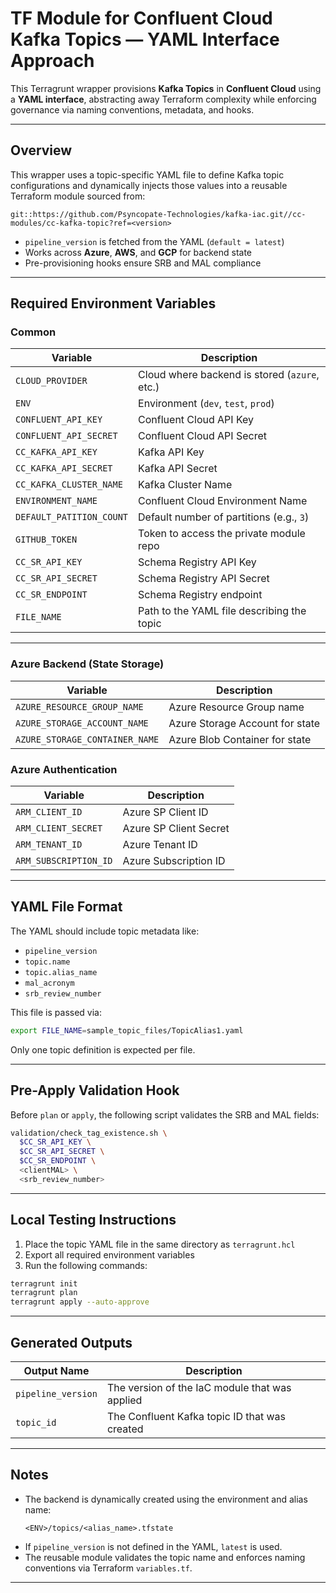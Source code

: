 # TF Module for Confluent Cloud Kafka Topics — YAML Interface Approach

This Terragrunt wrapper provisions **Kafka Topics** in **Confluent Cloud** using a **YAML interface**, abstracting away Terraform complexity while enforcing governance via naming conventions, metadata, and hooks.

---

## Overview

This wrapper uses a topic-specific YAML file to define Kafka topic configurations and dynamically injects those values into a reusable Terraform module sourced from:

```hcl
git::https://github.com/Psyncopate-Technologies/kafka-iac.git//cc-modules/cc-kafka-topic?ref=<version>
```

- `pipeline_version` is fetched from the YAML (`default = latest`)
- Works across **Azure**, **AWS**, and **GCP** for backend state
- Pre-provisioning hooks ensure SRB and MAL compliance

---

## Required Environment Variables

### Common

| Variable                   | Description                                 |
|---------------------------|---------------------------------------------|
| `CLOUD_PROVIDER`          | Cloud where backend is stored (`azure`, etc.) |
| `ENV`                     | Environment (`dev`, `test`, `prod`)         |
| `CONFLUENT_API_KEY`       | Confluent Cloud API Key                     |
| `CONFLUENT_API_SECRET`    | Confluent Cloud API Secret                  |
| `CC_KAFKA_API_KEY`        | Kafka API Key                               |
| `CC_KAFKA_API_SECRET`     | Kafka API Secret                            |
| `CC_KAFKA_CLUSTER_NAME`   | Kafka Cluster Name                          |
| `ENVIRONMENT_NAME`        | Confluent Cloud Environment Name            |
| `DEFAULT_PATITION_COUNT`  | Default number of partitions (e.g., `3`)    |
| `GITHUB_TOKEN`            | Token to access the private module repo     |
| `CC_SR_API_KEY`           | Schema Registry API Key                     |
| `CC_SR_API_SECRET`        | Schema Registry API Secret                  |
| `CC_SR_ENDPOINT`          | Schema Registry endpoint                    |
| `FILE_NAME`               | Path to the YAML file describing the topic  |

---

### Azure Backend (State Storage)

| Variable                     | Description                           |
|-----------------------------|---------------------------------------|
| `AZURE_RESOURCE_GROUP_NAME` | Azure Resource Group name             |
| `AZURE_STORAGE_ACCOUNT_NAME`| Azure Storage Account for state       |
| `AZURE_STORAGE_CONTAINER_NAME` | Azure Blob Container for state     |

### Azure Authentication

| Variable               | Description                |
|------------------------|----------------------------|
| `ARM_CLIENT_ID`        | Azure SP Client ID         |
| `ARM_CLIENT_SECRET`    | Azure SP Client Secret     |
| `ARM_TENANT_ID`        | Azure Tenant ID            |
| `ARM_SUBSCRIPTION_ID`  | Azure Subscription ID      |


---

## YAML File Format

The YAML should include topic metadata like:

- `pipeline_version`
- `topic.name`
- `topic.alias_name`
- `mal_acronym`
- `srb_review_number`

This file is passed via:
```bash
export FILE_NAME=sample_topic_files/TopicAlias1.yaml
```

Only one topic definition is expected per file.

---

## Pre-Apply Validation Hook

Before `plan` or `apply`, the following script validates the SRB and MAL fields:

```bash
validation/check_tag_existence.sh \
  $CC_SR_API_KEY \
  $CC_SR_API_SECRET \
  $CC_SR_ENDPOINT \
  <clientMAL> \
  <srb_review_number>
```

---

## Local Testing Instructions

1. Place the topic YAML file in the same directory as `terragrunt.hcl`
2. Export all required environment variables
3. Run the following commands:

```bash
terragrunt init
terragrunt plan
terragrunt apply --auto-approve
```

---

## Generated Outputs

| Output Name         | Description                                    |
|---------------------|------------------------------------------------|
| `pipeline_version`  | The version of the IaC module that was applied |
| `topic_id`          | The Confluent Kafka topic ID that was created  |

---

## Notes

- The backend is dynamically created using the environment and alias name:
  ```
  <ENV>/topics/<alias_name>.tfstate
  ```
- If `pipeline_version` is not defined in the YAML, `latest` is used.
- The reusable module validates the topic name and enforces naming conventions via Terraform `variables.tf`.

---
